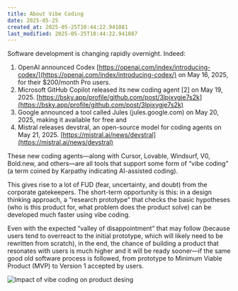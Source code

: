 ```yaml
---
title: About Vibe Coding
date: 2025-05-25
created_at: 2025-05-25T10:44:22.941081
last_modified: 2025-05-25T10:44:22.941087
---
```


Software development is changing rapidly overnight. Indeed:

1. OpenAI announced Codex [https://openai.com/index/introducing-codex/](https://openai.com/index/introducing-codex/) on May 16, 2025, for their $200/month Pro users.
2. Microsoft GitHub Copilot released its new coding agent [2] on May 19, 2025. [https://bsky.app/profile/github.com/post/3lpjxvgje7s2k](https://bsky.app/profile/github.com/post/3lpjxvgje7s2k)
3. Google announced a tool called Jules (jules.google.com) on May 20, 2025, making it available for free and
4. Mistral releases devstral, an open-source model for coding agents on May 21, 2025. [https://mistral.ai/news/devstral](https://mistral.ai/news/devstral)

These new coding agents—along with Cursor, Lovable, Windsurf, V0, Bold.new, and others—are all tools that support some form of “vibe coding” (a term coined by Karpathy indicating AI-assisted coding).

This gives rise to a lot of FUD (fear, uncertainty, and doubt) from the corporate gatekeepers. The short-term opportunity is this: in a design thinking approach, a “research prototype” that checks the basic hypotheses (who is this product for, what problem does the product solve) can be developed much faster using vibe coding.

Even with the expected “valley of disappointment” that may follow (because users tend to overreact to the initial prototype, which will likely need to be rewritten from scratch), in the end, the chance of building a product that resonates with users is much higher and it will be ready sooner—if the same good old software process is followed, from prototype to Minimum Viable Product (MVP) to Version 1 accepted by users.

![Impact of vibe coding on product desing](https://cast42.github.io/blog/assets/vibe_coding.png)

<!-- more -->
